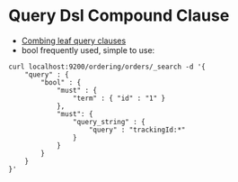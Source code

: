 # Query Dsl Compound Clause #

* <a href="https://www.elastic.co/guide/en/elasticsearch/reference/2.4/compound-queries.html" target="_blank">Combing leaf query clauses</a>
* bool frequently used, simple to use:
```
curl localhost:9200/ordering/orders/_search -d '{
	"query" : {
		"bool" : {
			"must" : {
				"term" : { "id" : "1" }
			},
			"must": {
				"query_string" : { 
					"query" : "trackingId:*" 
				}
			}
		}
	}
}'
```
